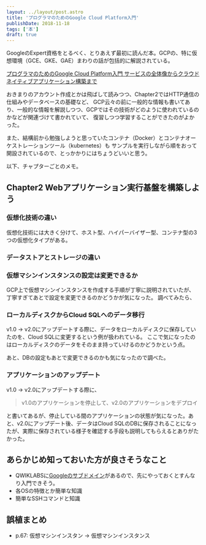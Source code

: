```yaml
---
layout: ../layout/post.astro
title: 'プログラマのためのGoogle Cloud Platform入門'
publishDate: 2018-11-18
tags: ['本']
draft: true
---
```


GoogleのExpert資格をとるべく、とりあえず最初に読んだ本。GCPの、特に仮想環境（GCE、GKE、GAE）まわりの話が包括的に解説されている。

[プログラマのためのGoogle Cloud Platform入門 サービスの全体像からクラウドネイティブアプリケーション構築まで](https://www.amazon.co.jp/dp/B0721JNVGT/)

おきまりのアカウント作成とかは飛ばして読みつつ、Chapter2ではHTTP通信の仕組みやデータベースの基礎など、
GCP云々の前に一般的な情報も書いてあり、一般的な情報を解説しつつ、GCPではその技術がどのように使われているのかなどが関連づけて書かれていて、
復習しつつ学習することができたのがよかった。

また、結構前から勉強しようと思っていたコンテナ（Docker）とコンテナオーケストレーションツール（kubernetes）も
サンプルを実行しながら順をおって開設されているので、とっかかりにはちょうどいいと思う。

以下、チャプターごとのメモ。

## Chapter2 Webアプリケーション実行基盤を構築しよう

### 仮想化技術の違い

仮想化技術には大きく分けて、ホスト型、ハイパーバイザー型、コンテナ型の3つの仮想化タイプがある。

### データストアとストレージの違い

### 仮想マシンインスタンスの設定は変更できるか

GCP上で仮想マシンインスタンスを作成する手順が丁寧に説明されていたが、
丁寧すぎてあとで設定を変更できるのかどうかが気になった。
調べてみたら、

### ローカルディスクからCloud SQLへのデータ移行

v1.0 -> v2.0にアップデートする際に、データをローカルディスクに保存していたのを、Cloud SQLに変更するという例が扱われている。
ここで気になったのはローカルディスクのデータをそのまま持っていけるのかどうかという点。

あと、DBの設定もあとで変更できるのかも気になったので調べた。

### アプリケーションのアップデート

v1.0 -> v2.0にアップデートする際に、

> v1.0のアプリケーションを停止して、v2.0のアプリケーションをデプロイ

と書いてあるが、停止している間のアプリケーションの状態が気になった。あと、v2.0にアップデート後、データはCloud SQLのDBに保存されることになったが、実際に保存されている様子を確認する手段も説明してもらえるとありがたかった。

## あらかじめ知っておいた方が良さそうなこと

- QWIKLABSに[Googleのサブドメイン](https://google.qwiklabs.com/)があるので、先にやっておくとすんなり入門できそう。
- 各OSの特徴とか簡単な知識
- 簡単なSSHコマンドと知識

## 誤植まとめ

- p.67: 仮想マシンインスタン -> 仮想マシンインスタンス
